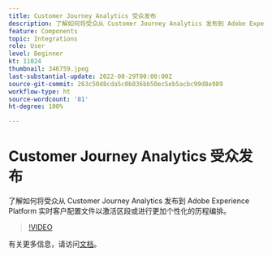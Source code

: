 ```yaml
---
title: Customer Journey Analytics 受众发布
description: 了解如何将受众从 Customer Journey Analytics 发布到 Adobe Experience Platform 实时客户配置文件以激活区段或进行更加个性化的历程编排。
feature: Components
topic: Integrations
role: User
level: Beginner
kt: 11024
thumbnail: 346759.jpeg
last-substantial-update: 2022-08-29T00:00:00Z
source-git-commit: 263c50d8cda5c0b836bb50ec5eb5acbc99d8e989
workflow-type: ht
source-wordcount: '81'
ht-degree: 100%

---
```



# Customer Journey Analytics 受众发布

了解如何将受众从 Customer Journey Analytics 发布到 Adobe Experience Platform 实时客户配置文件以激活区段或进行更加个性化的历程编排。

>[!VIDEO](https://video.tv.adobe.com/v/346759/?quality=12&learn=on)

有关更多信息，请访问[文档](https://experienceleague.adobe.com/docs/analytics-platform/using/cja-components/audiences/audiences-overview.html?lang=zh-Hans)。
